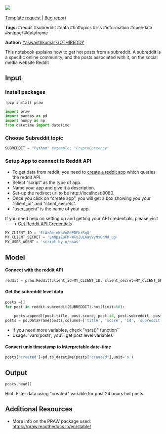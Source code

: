 <a href="https://app.naas.ai/user-redirect/naas/downloader?url=https://raw.githubusercontent.com/jupyter-naas/awesome-notebooks/master/Reddit/Reddit_Get_Hot_Posts_From_Subreddit.ipynb" target="_parent"><img src="https://naasai-public.s3.eu-west-3.amazonaws.com/open_in_naas.svg"/></a><br><br><a href="https://github.com/jupyter-naas/awesome-notebooks/issues/new?assignees=&labels=&template=template-request.md&title=Tool+-+Action+of+the+notebook+">Template request</a> | <a href="https://github.com/jupyter-naas/awesome-notebooks/issues/new?assignees=&labels=bug&template=bug_report.md&title=Reddit+-+Get+Hot+Posts+From+Subreddit:+Error+short+description">Bug report</a>

**Tags:** #reddit #subreddit #data #hottopics #rss #information #opendata #snippet #dataframe

**Author:** [Yaswanthkumar GOTHIREDDY](https://www.linkedin.com/in/yaswanthkumargothireddy/)

This notebook explains how to get hot posts from a subreddit. A subreddit is a specific online community, and the posts associated with it, on the social media website Reddit

## Input

### Install packages


```python
!pip install praw
```


```python
import praw
import pandas as pd
import numpy as np
from datetime import datetime
```

### Choose Subreddit topic 


```python
SUBREDDIT = "Python" #example: "CryptoCurrency"
```

### Setup App to connect to Reddit API

* To get data from reddit, you need to [create a reddit app](https://www.reddit.com/prefs/apps) which queries the reddit API.
* Select “script” as the type of app.
* Name your app and give it a description.
* Set-up the redirect uri to be http://localhost:8080.
* Once you click on “create app”, you will get a box showing you your "client_id" and "client_secrets".
* "user_agent" is the name of your app.

If you need help on setting up and getting your API credentials, please visit ---> [Get Reddit API Credentials](https://www.jcchouinard.com/get-reddit-api-credentials-with-praw/)


```python
MY_CLIENT_ID = 'EtAr0o-oKbVuEnPOFbrRqQ'
MY_CLIENT_SECRET = 'LmNpsZuFM-WXyZULAayVyNsOhMd_ug'
MY_USER_AGENT = 'script by u/naas'
```

## Model

#### Connect with the reddit API


```python
reddit = praw.Reddit(client_id=MY_CLIENT_ID, client_secret=MY_CLIENT_SECRET, user_agent=MY_USER_AGENT)
```

#### Get the subreddit level data


```python
posts =[]
for post in reddit.subreddit(SUBREDDIT).hot(limit=50):
    
    posts.append([post.title, post.score, post.id, post.subreddit, post.url, post.num_comments, post.selftext, post.created])
posts = pd.DataFrame(posts,columns=['title', 'score', 'id', 'subreddit', 'url', 'num_comments', 'body', 'created'])
```

* If you need more variables, check "vars()" function``
* Usage: 'vars(post)', you'll get post level variables 

#### Convert unix timestamp to interpretable date-time 


```python
posts['created']=pd.to_datetime(posts["created"],unit='s')
```

## Output


```python
posts.head()
```

Hint: Filter data using "created" variable for past 24 hours hot posts

## Additional Resources
- More info on the PRAW package used: https://praw.readthedocs.io/en/stable/

